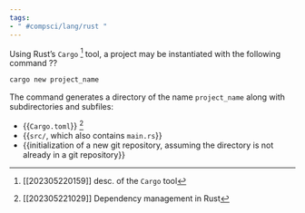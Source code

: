 ```yaml
---
tags:
- " #compsci/lang/rust "
---
```


Using Rust’s `Cargo` [^1] tool, a project may be instantiated with the following command
??
```bash
cargo new project_name
```
The command generates a directory of the name `project_name` along with subdirectories and subfiles:
- {{`Cargo.toml`}} [^2]
- {{`src/`,  which also contains `main.rs`}}
- {{initialization of a new git repository, assuming the directory is not already in a git repository}} <!--SR:!2023-09-11,6,190-->

[^1]: [[202305220159]] desc. of the `Cargo` tool
[^2]: [[202305221029]] Dependency management in Rust